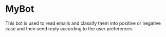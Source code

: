 # MyBot
This bot is used to read emails and classify them into positive or negative case and then send reply according to the user preferences
